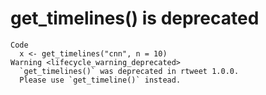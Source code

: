 # get_timelines() is deprecated

    Code
      x <- get_timelines("cnn", n = 10)
    Warning <lifecycle_warning_deprecated>
      `get_timelines()` was deprecated in rtweet 1.0.0.
      Please use `get_timeline()` instead.

